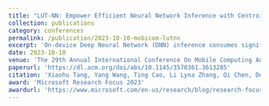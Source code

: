```yaml
---
title: "LUT-NN: Empower Efficient Neural Network Inference with Centroid Learning and Table Lookup"
collection: publications
category: conferences
permalink: /publication/2023-10-10-mobicom-lutnn
excerpt: 'On-device Deep Neural Network (DNN) inference consumes significant computing resources and development efforts. To alleviate that, we propose LUT-NN, the first system to empower inference by table lookup, to reduce inference cost. LUT-NN learns the typical features for each operator, named centroid, and precompute the results for these centroids to save in lookup tables. During inference, the results of the closest centroids with the inputs can be read directly from the table, as the approximated outputs without computations. LUT-NN integrates two major novel techniques: (1) differentiable centroid learning through backpropagation, which adapts three levels of approximation to minimize the accuracy impact by centroids; (2) table lookup inference execution, which comprehensively considers different levels of parallelism, memory access reduction, and dedicated hardware units for optimal performance. LUT-NN is evaluated on multiple real tasks, covering image and speech recognition, and nature language processing. Compared to related work, LUT-NN improves accuracy by 66% to 92%, achieving similar level with the original models. LUT-NN reduces the cost at all dimensions, including FLOPs (≤ 16×), model size (≤ 7×), latency (≤ 6.8×), memory (≤ 6.5×), and power (≤ 41.7%).'
date: 2023-10-10
venue: 'The 29th Annual International Conference On Mobile Computing And Networking (MobiCom)'
paperurl: 'https://dl.acm.org/doi/abs/10.1145/3570361.3613285'
citation: 'Xiaohu Tang, Yang Wang, Ting Cao, Li Lyna Zhang, Qi Chen, Deng Cai, Yunxin Liu, Mao Yang. (2023). "LUT-NN: Empower Efficient Neural Network Inference with Centroid Learning and Table Lookup." <i>MobiCom</i>.'
award: 'Microsoft Research Focus 2023'
awardurl: 'https://www.microsoft.com/en-us/research/blog/research-focus-week-of-november-8-2023/'
---
```

